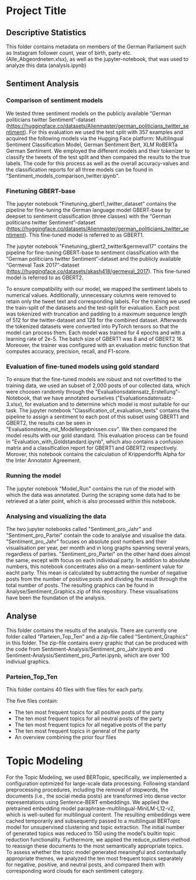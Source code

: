 # Project Title

## Descriptive Statistics

This folder contains metadata on members of the German Parliament such as Instagram follower count, year of birth, party etc. (Alle_Abgeordneten.xlsx), as well as the jupyter-notebook, that was used to analyze this data (analysis.ipynb)

## Sentiment Analysis 

### Comparison of sentiment models

We tested three sentiment models on the publicly available “German politicians twitter Sentiment”-dataset (https://huggingface.co/datasets/Alienmaster/german_politicians_twitter_sentiment). For this evaluation we used the test split with 357 examples and acquired the following models via the Hugging Face platform: Multilingual Sentiment Classification Model, German Sentiment Bert, XLM RoBERTa German Sentiment. We employed the different models and their tokenizer to classify the tweets of the test split and then compared the results to the true labels. The code for this process as well as the overall accuracy-values and the classification reports for all three models can be found in "Sentiment_models_comparison_twitter.ipynb".

### Finetuning GBERT-base

The jupyter notebook "Finetuning_gbert1_twitter_dataset" contains the pipeline for fine-tuning the German language model GBERT-base by deepset to sentiment classification (three classes) with the “German politicians twitter Sentiment”-dataset (https://huggingface.co/datasets/Alienmaster/german_politicians_twitter_sentiment). This fine-tuned model is referred to as GBERT1. 

The jupyter notebook "Finetuning_gbert2_twitter&germeval17" contains the pipeline for fine-tuning GBERT-base to sentiment classification with the “German politicians twitter Sentiment”-dataset and the publicly available “Germeval Task 2017”-dataset (https://huggingface.co/datasets/akash418/germeval_2017). This fine-tuned model is referred to as GBERT2. 

To ensure compatibility with our model, we mapped the sentiment labels to numerical values. Additionally, unnecessary columns were removed to retain only the tweet text and corresponding labels. For the training we used the train-split of the datasets and the test-split for evaluation. Each post was tokenized with truncation and padding to a maximum sequence length of 512 for the twitter-dataset and 128 for the combined dataset. Afterwards the tokenized datasets were converted into PyTorch tensors so that the model can process them. Each model was trained for 4 epochs and with a learning rate of 2e-5. The batch size of GBERT1 was 8 and of GBERT2 16. Moreover, the trainer was configured with an evaluation metric function that computes accuracy, precision, recall, and F1-score. 

### Evaluation of fine-tuned models using gold standard

To ensure that the fine-tuned models are robust and not overfitted to the training data, we used an subset of 2,000 posts of our collected data, which were choosen randomly through the "Evaluationsdatensatz_Erstellung"-Notebook, that we have annotated ourselves ("Evaluationsdatensatz-3.xlsx), for evaluation and to determine which model is most suitable for our task. The jupyter notebook "Classification_of_evaluation_texts" contains the pipeline to assign a sentiment to each post of this subset using GBERT1 and GBERT2, the results can be seen in  "Evaluationstexte_mit_Modellergebnissen.csv". We then compared the model results with our gold standard. This evaluation process can be found in "Evaluation_with_Goldstandard.ipynb", which also contains a confusion matrix and a classification report for GBERT1 and GBERT2 respectively. Morover, this notebook contains the calculation of Krippendorffs Alpha for the Inter Annotator Agreement. 

### Running the model

The jupyter notebook "Model_Run" contains the run of the model with which the data was annotated. During the scraping some data had to be retrieved at a later point, which is also processed within this notebook.

### Analysing and visualizing the data
The two jupyter notebooks called "Sentiment_pro_Jahr" and "Sentiment_pro_Partei" contain the code to analyse and visualise the data. 
"Sentiment_pro_Jahr" focuses on absolute post numbers and their visualisation per year, per month and in long graphs spanning several years, regardless of parties.
"Sentiment_pro_Partei" on the other hand does almost the same, except with focus on each individual party. In addition to absolute numbers, this notebook concentrates also on a mean-sentiment value for eacht party. This mean is calculated by subtracting the number of negative posts from the number of positive posts and dividing the result through the total number of posts. The resulting graphics can be found in Analyse/Sentiment_Graphics.zip of this repository.
These visualisations have been the foundation of the analysis.

## Analyse

This folder contains the results of the analysis. There are currently one folder called "Parteien_Top_Ten" and a zip-file called "Sentiment_Graphics" in this folder. The zip-file contains every graphic that can be produced with the code from Sentiment-Analysis/Sentiment_pro_Jahr.ipynb and Sentiment-Analysis/Sentiment_pro_Partei.ipynb, which are over 100 indiviual graphics.

### Parteien_Top_Ten

This folder contains 40 files with five files for each party. 

The five files contain:
- The ten most frequent topics for all positive posts of the party
- The ten most frequent topics for all neutral posts of the party
- The ten most frequent topics for all negative posts of the party
- The ten most frequent topics in general of the party
- An overview combining the prior four files

# Topic Modeling

For the Topic Modeling, we used BERTopic, specifically, we implemented a configuration optimized for large-scale data processing. Following standard preprocessing procedures, including the removal of stopwords,
the documents (i.e., the social media posts) are transformed into dense vector representations using Sentence-BERT embeddings. We applied the pretrained embedding model paraphrase-multilingual-MiniLM-L12-v2, which
is well-suited for multilingual content. The resulting embeddings were cached temporarily and subsequently passed to a multilingual BERTopic model for unsupervised clustering and topic extraction. The initial number of generated topics was reduced to 150 using the model’s builtin topic reduction functionality. Furthermore, we applied the reduce_outliers method to reassign these documents to the most semantically appropriate topics.
To assess whether the topic model generated meaningful and contextually appropriate themes, we analyzed the ten most frequent topics separately for negative, positive, and neutral posts, and compared them with corresponding word clouds for each sentiment category. 








